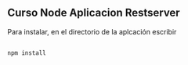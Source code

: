 ## Curso Node Aplicacion Restserver


Para instalar, en el directorio de la aplcación escribir

```

npm install 


```